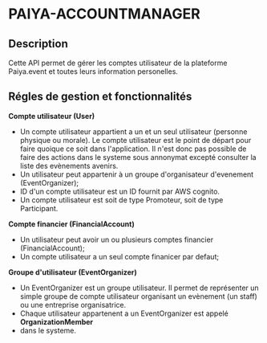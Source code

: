 # PAIYA-ACCOUNTMANAGER 
## Description
Cette API permet de gérer les comptes utilisateur de la plateforme Paiya.event
et toutes leurs information personelles.
## Régles de gestion et fonctionnalités
**Compte utilisateur (User)**
* Un compte utilisateur appartient a un et un seul utilisateur (personne physique ou morale). Le compte 
utilisateur est le point de départ pour faire quoique ce soit dans l'application. 
Il n'est donc pas possible de faire des actions dans le systeme sous annonymat excepté
consulter la liste des evènements avenirs.
* Un utilisateur peut appartenir à un groupe d'organisateur d'evenement (EventOrganizer);
* ID d'un compte utilisateur est un ID fournit par AWS cognito.
* Un compte utilisateur est soit de type Promoteur, soit de type Participant.

**Compte financier (FinancialAccount)**
* Un utilisateur peut avoir un ou plusieurs comptes financier (FinancialAccount);
* Un compte utilisateur a un seul compte finanicer par defaut;

**Groupe d'utilisateur (EventOrganizer)**
* Un EventOrganizer est un groupe utilisateur. Il permet de représenter un simple 
groupe de compte utilisateur organisant un evènement (un staff) ou une entreprise 
organisatrice.
* Chaque utilisateur appartenent a un EventOrganizer est appelé **OrganizationMember** 
* dans le systeme.
